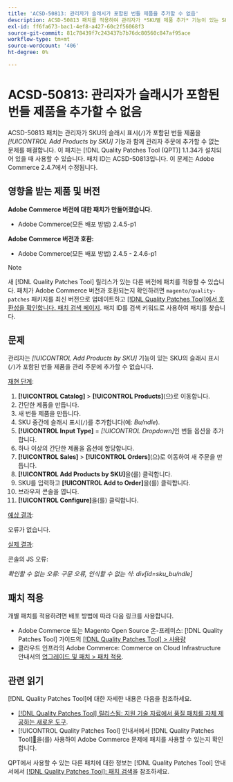 ```yaml
---
title: 'ACSD-50813: 관리자가 슬래시가 포함된 번들 제품을 추가할 수 없음'
description: ACSD-50813 패치를 적용하여 관리자가 *SKU별 제품 추가* 기능이 있는 SKU의 슬래시 표시(&grave;/&grave;)가 포함된 번들 제품을 관리자 주문에 추가할 수 없는 Adobe Commerce 성능 문제를 해결합니다.
exl-id: ff6fa673-bac1-4ef8-a427-60c2f56068f3
source-git-commit: 81c78439f7c243437b7b76dc80560c847af95ace
workflow-type: tm+mt
source-wordcount: '406'
ht-degree: 0%

---
```


# ACSD-50813: 관리자가 슬래시가 포함된 번들 제품을 추가할 수 없음

ACSD-50813 패치는 관리자가 SKU의 슬래시 표시(`/`)가 포함된 번들 제품을 *[!UICONTROL Add Products by SKU]* 기능과 함께 관리자 주문에 추가할 수 없는 문제를 해결합니다. 이 패치는 [!DNL Quality Patches Tool (QPT)] 1.1.34가 설치되어 있을 때 사용할 수 있습니다. 패치 ID는 ACSD-50813입니다. 이 문제는 Adobe Commerce 2.4.7에서 수정됩니다.

## 영향을 받는 제품 및 버전

**Adobe Commerce 버전에 대한 패치가 만들어졌습니다.**

* Adobe Commerce(모든 배포 방법) 2.4.5-p1

**Adobe Commerce 버전과 호환:**

* Adobe Commerce(모든 배포 방법) 2.4.5 - 2.4.6-p1

>[!NOTE]
>
>새 [!DNL Quality Patches Tool] 릴리스가 있는 다른 버전에 패치를 적용할 수 있습니다. 패치가 Adobe Commerce 버전과 호환되는지 확인하려면 `magento/quality-patches` 패키지를 최신 버전으로 업데이트하고 [[!DNL Quality Patches Tool]에서 호환성을 확인합니다. 패치 검색 페이지](https://experienceleague.adobe.com/tools/commerce-quality-patches/index.html). 패치 ID를 검색 키워드로 사용하여 패치를 찾습니다.

## 문제

관리자는 *[!UICONTROL Add Products by SKU]* 기능이 있는 SKU의 슬래시 표시(`/`)가 포함된 번들 제품을 관리 주문에 추가할 수 없습니다.

<u>재현 단계</u>:

1. **[!UICONTROL Catalog]** > **[!UICONTROL Products]**(으)로 이동합니다.
1. 간단한 제품을 만듭니다.
1. 새 번들 제품을 만듭니다.
1. SKU 중간에 슬래시 표시(`/`)를 추가합니다(예: *Bu/ndle*).
1. **[!UICONTROL Input Type]** = *[!UICONTROL Dropdown]*&#x200B;인 번들 옵션을 추가합니다.
1. 하나 이상의 간단한 제품을 옵션에 할당합니다.
1. **[!UICONTROL Sales]** > **[!UICONTROL Orders]**(으)로 이동하여 새 주문을 만듭니다.
1. **[!UICONTROL Add Products by SKU]**&#x200B;을(를) 클릭합니다.
1. SKU를 입력하고 **[!UICONTROL Add to Order]**&#x200B;을(를) 클릭합니다.
1. 브라우저 콘솔을 엽니다.
1. **[!UICONTROL Configure]**&#x200B;을(를) 클릭합니다.

<u>예상 결과</u>:

오류가 없습니다.

<u>실제 결과</u>:

콘솔의 JS 오류:

*확인할 수 없는 오류: 구문 오류, 인식할 수 없는 식: div[id=sku_bu/ndle]*

## 패치 적용

개별 패치를 적용하려면 배포 방법에 따라 다음 링크를 사용합니다.

* Adobe Commerce 또는 Magento Open Source 온-프레미스: [!DNL Quality Patches Tool] 가이드의 [[!DNL Quality Patches Tool] > 사용량](/help/tools/quality-patches-tool/usage.md)
* 클라우드 인프라의 Adobe Commerce: Commerce on Cloud Infrastructure 안내서의 [업그레이드 및 패치 > 패치 적용](https://experienceleague.adobe.com/docs/commerce-cloud-service/user-guide/develop/upgrade/apply-patches.html).

## 관련 읽기

[!DNL Quality Patches Tool]에 대한 자세한 내용은 다음을 참조하세요.

* [[!DNL Quality Patches Tool] 릴리스됨: 지원 기술 자료에서 품질 패치를 자체 제공하는 새로운 도구](https://experienceleague.adobe.com/en/docs/commerce-knowledge-base/kb/announcements/commerce-announcements/magento-quality-patches-released-new-tool-to-self-serve-quality-patches).
* [!UICONTROL Quality Patches Tool] 안내서에서  [!DNL Quality Patches Tool][&#128279;](/help/tools/quality-patches-tool/patches-available-in-qpt/check-patch-for-magento-issue-with-magento-quality-patches.md)을(를) 사용하여 Adobe Commerce 문제에 패치를 사용할 수 있는지 확인합니다.


QPT에서 사용할 수 있는 다른 패치에 대한 정보는 [!DNL Quality Patches Tool] 안내서에서 [[!DNL Quality Patches Tool]: 패치 검색](https://experienceleague.adobe.com/tools/commerce-quality-patches/index.html)을 참조하세요.
